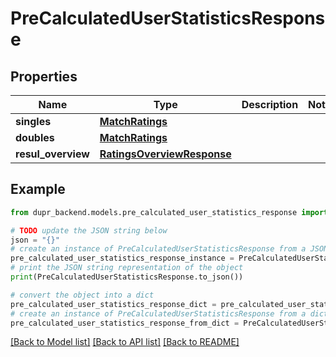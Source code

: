 # PreCalculatedUserStatisticsResponse


## Properties

Name | Type | Description | Notes
------------ | ------------- | ------------- | -------------
**singles** | [**MatchRatings**](MatchRatings.md) |  | 
**doubles** | [**MatchRatings**](MatchRatings.md) |  | 
**resul_overview** | [**RatingsOverviewResponse**](RatingsOverviewResponse.md) |  | 

## Example

```python
from dupr_backend.models.pre_calculated_user_statistics_response import PreCalculatedUserStatisticsResponse

# TODO update the JSON string below
json = "{}"
# create an instance of PreCalculatedUserStatisticsResponse from a JSON string
pre_calculated_user_statistics_response_instance = PreCalculatedUserStatisticsResponse.from_json(json)
# print the JSON string representation of the object
print(PreCalculatedUserStatisticsResponse.to_json())

# convert the object into a dict
pre_calculated_user_statistics_response_dict = pre_calculated_user_statistics_response_instance.to_dict()
# create an instance of PreCalculatedUserStatisticsResponse from a dict
pre_calculated_user_statistics_response_from_dict = PreCalculatedUserStatisticsResponse.from_dict(pre_calculated_user_statistics_response_dict)
```
[[Back to Model list]](../README.md#documentation-for-models) [[Back to API list]](../README.md#documentation-for-api-endpoints) [[Back to README]](../README.md)


